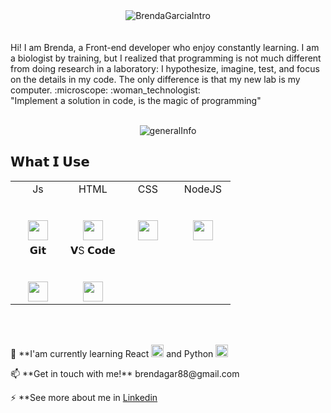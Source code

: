 
<div align="center">
<img src="https://media.giphy.com/media/K7OyguVOPJXH8teww1/giphy.gif" alt="BrendaGarciaIntro" background-size="cover"/>
</div>
</br>
</br>
Hi! I am Brenda, a Front-end developer who enjoy constantly learning. I am a biologist by training, but I realized that programming is not much different from doing research in a laboratory: I hypothesize, imagine, test, and focus on the details in my code. The only difference is that my new lab is my computer.  :microscope: :woman_technologist:
</br>
"Implement a solution in code, is the magic of programming"
</br>
</br>
<p align="center">
<img align="center" src="https://media.giphy.com/media/VwIqWX7MbabUdDaRqe/giphy.gif" alt="generalInfo" background-size="cover"/> 
 </p>
 
 
## 𝗪𝗵𝗮𝘁 𝗜 𝗨𝘀𝗲
<div align="center">
<table>
  <tbody>
    <tr valign="top">
      <td width="25%" align="center">
        <span>Js</span><br><br><br>
        <img height="32px" src="https://user-images.githubusercontent.com/75234502/117395078-f3111600-aebc-11eb-91a5-e97562fb787e.png" border-radius= 50px>
      </td>
      <td width="25%" align="center">
        <span>HTML</span><br><br><br>
        <img height="32px" src="https://user-images.githubusercontent.com/75234502/117395191-1fc52d80-aebd-11eb-9ff4-24593f72dd6e.png">
      </td>
      <td width="25%" align="center">
        <span>CSS</span><br><br><br>
        <img height="32px" src="https://user-images.githubusercontent.com/75234502/117395366-62870580-aebd-11eb-9d3c-58619139be7f.png">
      </td>
      <td width="25%" align="center">
        <span>NodeJS</span><br><br><br>
        <img height="32px" src="https://user-images.githubusercontent.com/75234502/117395419-7e8aa700-aebd-11eb-9425-bf25dbf96a7c.png">
      </td>
    </tr>
    <tr valign="top">
      <td width="25%" align="center">
        <span>𝗚𝗶𝘁</span><br><br><br>
        <img height="32px" src="https://user-images.githubusercontent.com/75234502/117395563-cc071400-aebd-11eb-8070-aab6a4947c80.png">
      </td>
      <td width="25%" align="center">
        <span>𝗩S 𝗖𝗼𝗱𝗲</span><br><br><br>
        <img height="32px" src="https://user-images.githubusercontent.com/75234502/117395634-ec36d300-aebd-11eb-91a0-149a24bb70e7.png">
      </td>
    </tr>
  </tbody>
</table>
</div>
</br>
</br>

:pencil: **I'am currently learning React <img src="https://user-images.githubusercontent.com/75234502/117393347-8cd6c400-aeb9-11eb-9fdf-4abf86dd0219.png" alt="reactIcon" width="20"/> and Python <img src="https://user-images.githubusercontent.com/75234502/117393492-dd4e2180-aeb9-11eb-820f-f44449295e84.png" alt="reactIcon" width="20"/> 

<p>📫 **Get in touch with me!** brendagar88@gmail.com</p>
<p>
⚡ **See more about me in <a href="www.linkedin.com/in/brenda-garcía-ramírez">Linkedin</a></p>
